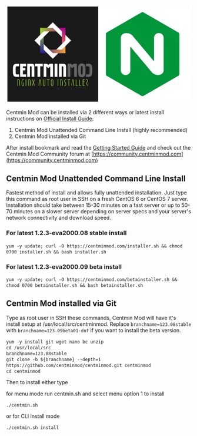 ![Centmin Mod](/centmin-mod-logo2.jpg)

Centmin Mod can be installed via 2 different ways or latest install instructions on [Official Install Guide](https://centminmod.com/install.html):

1. Centmin Mod Unattended Command Line Install (highly recommended)
2. Centmin Mod installed via Git

After install bookmark and read the [Getting Started Guide](https://centminmod.com/getstarted.html) and check out the Centmin Mod Community forum at [https://community.centminmod.com](https://community.centminmod.com)

## Centmin Mod Unattended Command Line Install

Fastest method of install and allows fully unattended installation. Just type this command as root user in SSH on a fresh CentOS 6 or CentOS 7 server. Installation should take between 15-30 minutes on a fast server or up to 50-70 minutes on a slower server depending on server specs and your server's network connectivity and download speed.

### For latest 1.2.3-eva2000.08 stable install

    yum -y update; curl -O https://centminmod.com/installer.sh && chmod 0700 installer.sh && bash installer.sh

### For latest 1.2.3-eva2000.09 beta install

    yum -y update; curl -O https://centminmod.com/betainstaller.sh && chmod 0700 betainstaller.sh && bash betainstaller.sh

## Centmin Mod installed via Git    

Type as root user in SSH these commands, Centmin Mod will have it's install setup at /usr/local/src/centminmod. Replace `branchname=123.08stable` with `branchname=123.09beta01-dnf` if you want to install the beta version.

    yum -y install git wget nano bc unzip
    cd /usr/local/src
    branchname=123.08stable
    git clone -b ${branchname} --depth=1 https://github.com/centminmod/centminmod.git centminmod
    cd centminmod

Then to install either type

for menu mode run centmin.sh and select menu option 1 to install

    ./centmin.sh

or for CLI install mode

    ./centmin.sh install    

